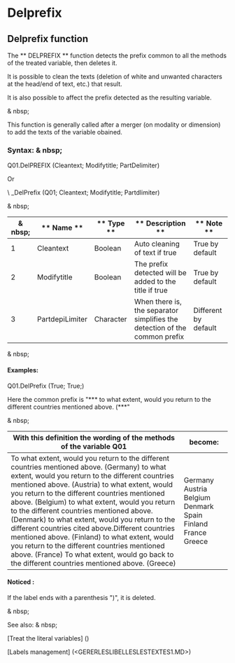 # Delprefix

## Delprefix function

The ** DELPREFIX ** function detects the prefix common to all the methods of the treated variable, then deletes it.

It is possible to clean the texts (deletion of white and unwanted characters at the head/end of text, etc.) that result.

It is also possible to affect the prefix detected as the resulting variable.

& nbsp;

This function is generally called after a merger (on modality or dimension) to add the texts of the variable obained.

### Syntax: & nbsp;

Q01.DelPREFIX (Cleantext; Modifytitle; PartDelimiter)

Or

\ _DelPrefix (Q01; Cleantext; Modifytitle; Partdlimiter)

& nbsp;

|& nbsp;|** Name ** |** Type ** |** Description ** |** Note ** |
|--- |--- |--- |--- |--- |
|&#49;|Cleantext |Boolean |Auto cleaning of text if true |True by default |
|&#50;|Modifytitle |Boolean |The prefix detected will be added to the title if true |True by default |
|&#51;|PartdepiLimiter |Character |When there is, the separator simplifies the detection of the common prefix |Different by default |


& nbsp;

#### Examples:

Q01.DelPrefix (True; True;)

Here the common prefix is ​​"*** to what extent, would you return to the different countries mentioned above. (***"

& nbsp;

|With this definition the wording of the methods of the variable Q01 |become: |
|--- |--- |
|To what extent, would you return to the different countries mentioned above. (Germany) to what extent, would you return to the different countries mentioned above. (Austria) to what extent, would you return to the different countries mentioned above. (Belgium) to what extent, would you return to the different countries mentioned above. (Denmark) to what extent, would you return to the different countries cited above.Different countries mentioned above. (Finland) to what extent, would you return to the different countries mentioned above. (France) To what extent, would go back to the different countries mentioned above. (Greece) |Germany Austria Belgium Denmark Spain Finland France Greece |


#### Noticed :

If the label ends with a parenthesis ")", it is deleted.

& nbsp;

See also: & nbsp;

[Treat the literal variables] (<Trellious Little Little.MD>)

[Labels management] (<GERERLESLIBELLESLESTEXTES1.MD>)